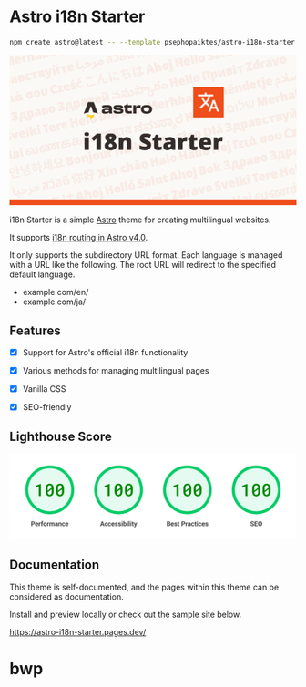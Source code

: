 # Astro i18n Starter

```sh
npm create astro@latest -- --template psephopaiktes/astro-i18n-starter
```

[![Logo Image](docs/hero.svg)](https://astro-i18n-starter.pages.dev/ "See document")

i18n Starter is a simple [Astro](https://astro.build) theme for creating multilingual websites.

It supports [i18n routing in Astro v4.0](https://docs.astro.build/en/guides/internationalization/).

It only supports the subdirectory URL format. Each language is managed with a URL like the following. The root URL will redirect to the specified default language.

- example.com/en/
- example.com/ja/


## Features

- [x] Support for Astro's official i18n functionality
- [x] Various methods for managing multilingual pages
- [x] Vanilla CSS
- [x] SEO-friendly


## Lighthouse Score

[![All scores are 100.](docs/lighthouse.png)](https://pagespeed.web.dev/analysis/https-astro-i18n-starter-pages-dev-en/8sg3q21r6c?form_factor=desktop "Check score")


## Documentation

This theme is self-documented, and the pages within this theme can be considered as documentation.

Install and preview locally or check out the sample site below.

https://astro-i18n-starter.pages.dev/
# bwp
